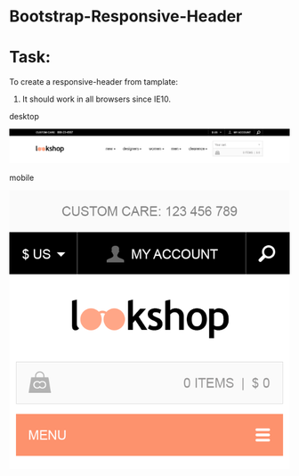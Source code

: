 # Bootstrap-Responsive-Header
# Task:
To create a responsive-header from tamplate:

1. It should work in all browsers since IE10.


desktop

![Скриншот](psd/html+css-test-1200.png)

mobile

![Скриншот](psd/html+css-test-320.png)
